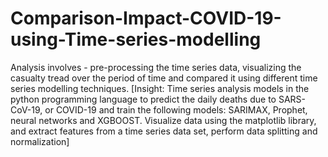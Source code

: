 # Comparison-Impact-COVID-19-using-Time-series-modelling
Analysis involves - pre-processing the time series data, visualizing the casualty tread over the period of time and compared it using different time series modelling techniques. 
[Insight: Time series analysis models in the python programming language to predict the daily deaths due to SARS-CoV-19, or COVID-19 and train the following models: SARIMAX, Prophet, neural networks and XGBOOST. Visualize data using the matplotlib library, and extract features from a time series data set, perform data splitting and normalization]
